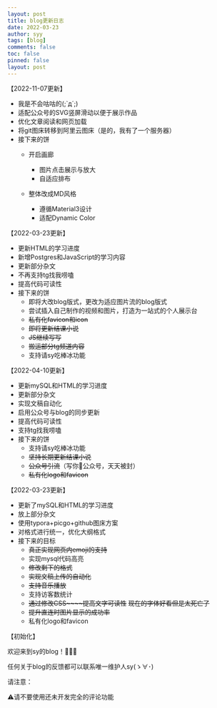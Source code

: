 ```yaml
---
layout: post
title: blog更新日志
date: 2022-03-23
author: syy
tags: [blog]
comments: false
toc: false
pinned: false
layout: post
---
```


【2022-11-07更新】

<!-- more -->

- 我是不会咕咕的(;`д´;)
- 适配公众号的SVG竖屏滑动以便于展示作品
- 优化文章阅读和网页加载
- 将git图床转移到阿里云图床（是的，我有了一个服务器）
- 接下来的饼
  - 开启画廊
    - 图片点击展示与放大
    - 自适应排布

  - 整体改成MD风格
    - 遵循Material3设计
    - 适配Dynamic Color


【2022-03-23更新】

- 更新HTML的学习进度
- 新增Postgres和JavaScript的学习内容
- 更新部分杂文
- 不再支持tg找我唠嗑
- 提高代码可读性
- 接下来的饼
  - 即将大改blog版式，更改为适应图片流的blog版式
  - 尝试插入自己制作的视频和图片，打造为一站式的个人展示台
  - ~~私有化favicon和icon~~
  - ~~即将更新结课小说~~
  - ~~JS继续写写~~
  - ~~搬运部分tg频道内容~~
  - 支持请sy吃棒冰功能

【2022-04-10更新】

- 更新mySQL和HTML的学习进度
- 更新部分杂文
- 实现文稿自动化
- 启用公众号与blog的同步更新
- 提高代码可读性
- 支持tg找我唠嗑
- 接下来的饼
  - 支持请sy吃棒冰功能
  - ~~坚持长期更新结课小说~~
  - ~~公众号引流~~（写你🐎公众号，天天被封）
  - ~~私有化logo和favicon~~

【2022-03-23更新】


- 更新了mySQL和HTML的学习进度
- 放上部分杂文
- 使用typora+picgo+github图床方案
- 对格式进行统一，优化大纲格式
- 接下来的目标
  - ~~真正实现网页内~~~~emoji~~~~的支持~~
  - 实现mysql代码高亮
  - ~~修改剩下的格式~~
  - ~~实现文稿上传的自动化~~
  - ~~支持音乐播放~~
  - 支持访客数统计
  - ~~通过修改CSS~~~~提高文字可读性~~ ~~现在的字体好看但是太死亡了~~
  - ~~提升直连时图片显示的成功率~~
  - 私有化logo和favicon

【初始化】

欢迎来到sy的blog！🎉🎉🎉

任何关于blog的反馈都可以联系唯一维护人sy(ゝ∀･)

请注意：

⚠请不要使用还未开发完全的评论功能

